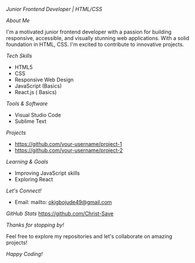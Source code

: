 
*Junior Frontend Developer | HTML/CSS* 


*About Me*


I'm a motivated junior frontend developer with a passion for building responsive, accessible, and visually stunning web applications. With a solid foundation in HTML, CSS.  I'm excited to contribute to innovative projects.


*Tech Skills*
- HTML5
- CSS
- Responsive Web Design
- JavaScript (Basics)
- React.js ( Basics)


*Tools & Software*
- Visual Studio Code
- Sublime Text



*Projects*
- https://github.com/your-username/project-1
- https://github.com/your-username/project-2


*Learning & Goals*
- Improving JavaScript skills
- Exploring React 


*Let's Connect!*
- Email: mailto: okigbojude49@gmail.com


*GitHub Stats*
https://github.com/Christ-Save


*Thanks for stopping by!*

Feel free to explore my repositories and let's collaborate on amazing projects!

*Happy Coding!*

<!---
Christ-Save/Christ-Save is a ✨ special ✨ repository because its `README.md` (this file) appears on your GitHub profile.
You can click the Preview link to take a look at your changes.
--->
